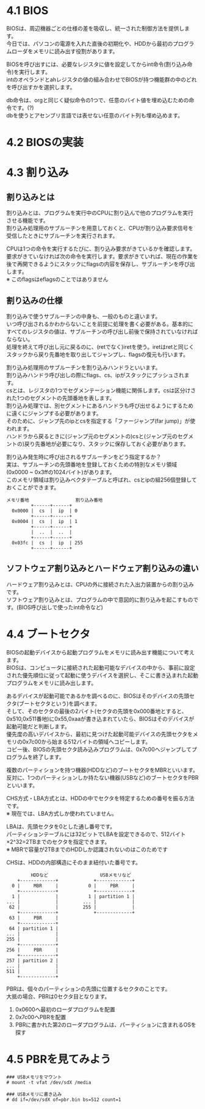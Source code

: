 # 4.1 BIOS
BIOSは、周辺機器ごとの仕様の差を吸収し、統一された制御方法を提供します。  
今日では、パソコンの電源を入れた直後の初期化や、HDDから最初のプログラムローダをメモリに読み出す役割があります。  
  
BIOSを呼び出すには、必要なレジスタに値を設定してからint命令(割り込み命令)を実行します。  
intのオペランドとahレジスタの値の組み合わせでBIOSが持つ機能群の中のどれを呼び出すかを選択します。  
  
db命令は、orgと同じく疑似命令の1つで、任意のバイト値を埋め込むための命令です。(?)  
dbを使うとアセンブリ言語では表せない任意のバイト列も埋め込めます。  
  
# 4.2 BIOSの実装

# 4.3 割り込み
## 割り込みとは
割り込みとは、プログラムを実行中のCPUに割り込んで他のプログラムを実行させる機能です。  
割り込み処理用のサブルーチンを用意しておくと、CPUが割り込み要求信号を受信したときにサブルーチンを実行されます。  
  
CPUは1つの命令を実行するたびに、割り込み要求がきているかを確認します。  
要求がきていなければ次の命令を実行します。要求がきていれば、現在の作業を後で再開できるようにスタックにflagsの内容を保存し、サブルーチンを呼び出します。  
※ このflagsはeflagsのことではありません  

## 割り込みの仕様
割り込みで使うサブルーチンの中身も、一般のものと違います。  
いつ呼び出されるかわからないことを前提に処理を書く必要がある。基本的にすべてのレジスタの値は、サブルーチンの呼び出し前後で保持されていなければならない。  
処理を終えて呼び出し元に戻るのに、(retでなく)iretを使う。iretはretと同じくスタックから戻り先番地を取り出してジャンプし、flagsの復元も行います。  
  
割り込み処理用のサブルーチンを割り込みハンドラといいます。  
割り込みハンドラ呼び出しの際にflags、cs、ipがスタックにプッシュされます。  
csとは、レジスタの1つでセグメンテーション機能に関係します。csは区分けされた1つのセグメントの先頭番地を表します。  
割り込み処理では、別セグメントにあるハンドラも呼び出せるようにするために遠くにジャンプする必要があります。  
そのために、ジャンプ先のipとcsを指定する「ファージャンプ(far jump)」が使われます。  
ハンドラから戻るときに(ジャンプ元のセグメントの)csと(ジャンプ元のセグメントの)戻り先番地が必要になり、スタックに保存しておく必要があります。  
  
割り込み発生時に呼び出されるサブルーチンをどう指定するか？  
実は、サブルーチンの先頭番地を登録しておくための特別なメモリ領域(0x0000 ~ 0x3ffの1024バイト)があります。  
このメモリ領域は割り込みベクタテーブルと呼ばれ、csとipの組256個登録しておくことができます。
```
メモリ番地                 割り込み番地
         +------+------+
  0x0000 |  cs  |  ip  | 0
         +------+------+
  0x0004 |  cs  |  ip  | 1
         +------+------+
         |  ..  |  ..  |
         +------+------+
  0x03fc |  cs  |  ip  | 255
         +------+------+
```
## ソフトウェア割り込みとハードウェア割り込みの違い
ハードウェア割り込みとは、CPUの外に接続された入出力装置からの割り込みです。  
ソフトウェア割り込みとは、プログラムの中で意図的に割り込みを起こすものです。(BIOS呼び出しで使ったint命令など)  
  
# 4.4 ブートセクタ
BIOSの起動デバイスから起動プログラムをメモリに読み出す機能について考えます。  
BIOSは、コンピュータに接続された起動可能なデバイスの中から、事前に設定された優先順位に従って起動に使うデバイスを選択し、そこに書き込まれた起動プログラムをメモリに読み出します。  
  
あるデバイスが起動可能であるかを調べるのに、BIOSはそのデバイスの先頭セクタ(ブートセクタという)を調べます。  
そして、そのセクタの最後の2バイト(セクタの先頭を0x000番地とすると、0x510,0x511番地)に0x55,0xaaが書き込まれていたら、BIOSはそのデバイスが起動可能だと判断します。  
優先度の高いデバイスから、最初に見つけた起動可能デバイスの先頭セクタをメモリの0x7c00から始まる512バイトの領域へコピーします。  
コピー後、BIOSの先頭セクタ読み込みプログラムは、0x7c00へジャンプしてプログラムを終了します。  
  
複数のパーティションを持つ機器(HDDなど)のブートセクタをMBRといいます。  
反対に、1つのパーティションしか持たない機器(USBなど)のブートセクタをPBRといいます。  
  
CHS方式・LBA方式とは、HDDの中でセクタを特定するための番号を振る方法です。  
※ 現在では、LBA方式しか使われていません。  
  
LBAは、先頭セクタを0とした通し番号です。  
パーティションテーブルには32ビットでLBAを設定できるので、512バイト×2^32=2TBまでのセクタを指定できます。  
※ MBRで容量が2TBまでのHDDしか認識されないのはこのためです  
  
CHSは、HDDの内部構造にそのまま紐付いた番号です。  
  
```
         HDDなど                   USBメモリなど
    +-------------+             +-------------+
  0 |     MBR     |           0 |     PBR     |
    +-------------+             +-------------+
  1 |             |           1 | partition 1 |
... |             |         ... |             |
 62 |             |         255 |             |
    +-------------+             +-------------+
 63 |     PBR     |
    +-------------+
 64 | partition 1 |
... |             |
255 |             |
    +-------------+
256 |     PBR     |
    +-------------+
257 | partition 2 |
... |             |
511 |             |
    +-------------+
```
PBRは、個々のパーティションの先頭に位置するセクタのことです。  
大抵の場合、PBRは0セクタ目となります。  

1. 0x0600へ最初のローダプログラムを配置
2. 0x7c00へPBRを配置
3. PBRに書かれた第2のローダプログラムは、パーティションに含まれるOSを探す

# 4.5 PBRを見てみよう

```
### USBメモリをマウント
# mount -t vfat /dev/sdX /media

### USBメモリに書き込み
# dd if=/dev/sdX of=pbr.bin bs=512 count=1
```
